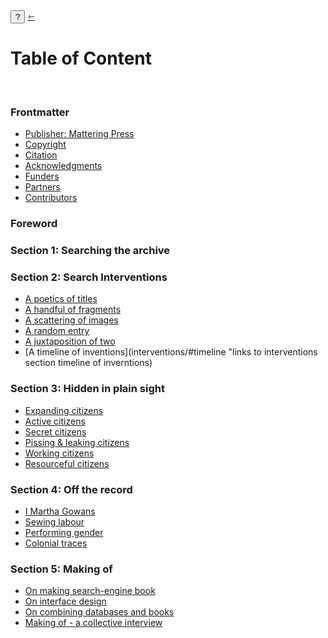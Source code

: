<div class="action">
  <button id="notes-operations" onclick="hideShowInfo()">?</button>
  <a href="/" class="arrow-back h1 text-left" title="back to index"> ⇽ </a>
</div>

<h1 class="mt-5"> Table of Content</h1>
<span class="info" style="display: none;">
    <span class="code">↪ This website is the home of “Performing Patterns Otherwise.” It is an archive, a website and an experimental electronic book that binds search, archive and writing in one publication. The landing page navigates the publication according to the conventions of a search engine, foregrounding search. The table of content offers a way of navigating that foregrounds texts, which is more in line with the conventions of book making. The  table of content reveals a logic of zooming in, from the general search to more specific configurations of the relationships between search, content, ordering and sense-making.</span>
</span>

<br/>

### Frontmatter
<span class="info" style="display: none;">
    <span class="code">↪ add intro text to frontmatter here...</span>
</span>

- [Publisher: Mattering Press](frontmatter/#publisher "links to frontmatter section publisher")
- [Copyright](frontmatter/#copyright "links to frontmatter section copyright")
- [Citation](frontmatter/#citation "links to frontmatter section citation")
- [Acknowledgments](frontmatter/#acknowledgments "links to frontmatter section acknowledgments")
- [Funders](frontmatter/#funders "links to frontmatter section funders")
- [Partners](frontmatter/#partner "links to frontmatter section partners")
- [Contributors](frontmatter/#contributor "links to frontmatter section contributors")

### Foreword
<span class="info" style="display: none;">
    <span class="code">↪ add intro text to foreword here...</span>
</span>

### Section 1: Searching the archive
<span class="info" style="display: none;">
    <span class="code">↪ Main search via keywords...</span>
</span>

### Section 2: Search Interventions
<span class="info" style="display: none;">
    <span class="code">↪ Interventions are a mode of search, they disrupt ordering and invite unexpected readings....</span>
</span>

- [A poetics of titles](/interventions/titles)
- [A handful of fragments](/interventions/fragments)
- [A scattering of images](/interventions/scattering)
- [A random entry](/interventions/random)
- [A juxtaposition of two](/interventions/juxtaposition)
- [A timeline of inventions](interventions/#timeline "links to interventions section timeline of inverntions)


###  Section 3: Hidden in plain sight
<span class="info" style="display: none;">
    <span class="code">↪ Searching for a history of women’s clothing inventors, that is in the archive, but hidden in plain sight....</span>
</span>

- [Expanding citizens](/hidden/expanding)
- [Active citizens](/hidden/active)
- [Secret citizens](/hidden/secret)
- [Pissing & leaking citizens](/hidden/leaking)
- [Working citizens](/hidden/working)
- [Resourceful citizens](/hidden/resourceful)

### Section 4: Off the record
<span class="info" style="display: none;">
    <span class="code">↪ Some things are all over the patent archive but never made explicit. Off the record presents three artistic works that render these absent-present realities visible...</span>
</span>

- [I Martha Gowans](/offrecord)
- [Sewing labour](offrecord/#sewinglabour "links to off section sewing labour")
- [Performing gender](offrecord/#performinggender "links to off section performing gender")
- [Colonial traces](offrecord/#colonialtraces "links to off section colonial traces")

###  Section 5: Making of
<span class="info" style="display: none;">
    <span class="code">↪ A series of essays from the makers on the research, methods, tools developed...</span>
</span>

- [On making search-engine book](making/#search-engine-book "links to making section making search-engine book")
- [On interface design](/making/interface)
- [On combining databases and books](/making/databases)
- [Making of - a collective interview](making/#interview "links to making section collective interview")
